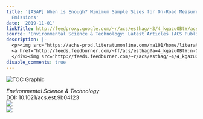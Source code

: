 ```yaml
---
title: '[ASAP] When is Enough? Minimum Sample Sizes for On-Road Measurements of Car
  Emissions'
date: '2019-11-01'
linkTitle: http://feedproxy.google.com/~r/acs/esthag/~3/4_kgazuOBtY/acs.est.9b04123
source: 'Environmental Science & Technology: Latest Articles (ACS Publications)'
description: |-
  <p><img src="https://achs-prod.literatumonline.com/na101/home/literatum/publisher/achs/journals/content/esthag/0/esthag.ahead-of-print/acs.est.9b04123/20191101/images/medium/es9b04123_0007.gif" alt="TOC Graphic"/></p><div><cite>Environmental Science & Technology</cite></div><div>DOI: 10.1021/acs.est.9b04123</div><div class="feedflare">
  <a href="http://feeds.feedburner.com/~ff/acs/esthag?a=4_kgazuOBtY:n-0BUbTML1Y:yIl2AUoC8zA"><img src="http://feeds.feedburner.com/~ff/acs/esthag?d=yIl2AUoC8zA" border="0"></img></a>
  </div><img src="http://feeds.feedburner.com/~r/acs/esthag/~4/4_kgazuOBtY" ...
disable_comments: true
---
```

<p><img src="https://achs-prod.literatumonline.com/na101/home/literatum/publisher/achs/journals/content/esthag/0/esthag.ahead-of-print/acs.est.9b04123/20191101/images/medium/es9b04123_0007.gif" alt="TOC Graphic"/></p><div><cite>Environmental Science & Technology</cite></div><div>DOI: 10.1021/acs.est.9b04123</div><div class="feedflare">
<a href="http://feeds.feedburner.com/~ff/acs/esthag?a=4_kgazuOBtY:n-0BUbTML1Y:yIl2AUoC8zA"><img src="http://feeds.feedburner.com/~ff/acs/esthag?d=yIl2AUoC8zA" border="0"></img></a>
</div><img src="http://feeds.feedburner.com/~r/acs/esthag/~4/4_kgazuOBtY" ...